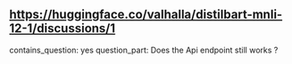 ## https://huggingface.co/valhalla/distilbart-mnli-12-1/discussions/1

contains_question: yes
question_part: Does the Api endpoint still works ?